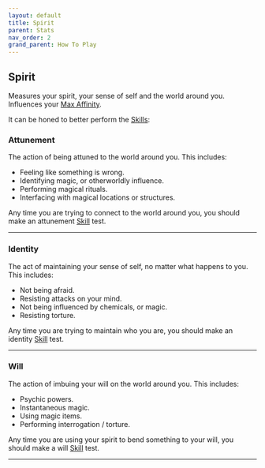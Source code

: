 ```yaml
---
layout: default
title: Spirit
parent: Stats
nav_order: 2
grand_parent: How To Play
---
```

## Spirit

Measures your spirit, your sense of self and the world around you. Influences your [Max Affinity](Stats#Max%20Affinity).

It can be honed to better perform the [Skills](Skills):
### Attunement
The action of being attuned to the world around you. This includes:
* Feeling like something is wrong.
* Identifying magic, or otherworldly influence.
* Performing magical rituals.
* Interfacing with magical locations or structures.

Any time you are trying to connect to the world around you, you should make an attunement [Skill](Skills) test.

---

### Identity
The act of maintaining your sense of self, no matter what happens to you. This includes:
* Not being afraid.
* Resisting attacks on your mind.
* Not being influenced by chemicals, or magic.
* Resisting torture.

Any time you are trying to maintain who you are, you should make an identity [Skill](Skills) test.

---
### Will
The action of imbuing your will on the world around you. This includes:
* Psychic powers.
* Instantaneous magic.
* Using magic items.
* Performing interrogation / torture.

Any time you are using your spirit to bend something to your will, you should make a will [Skill](Skills) test.

---